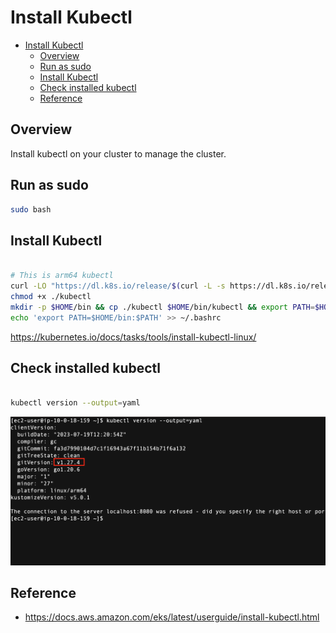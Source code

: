 # Install Kubectl

<!-- TOC -->

- [Install Kubectl](#install-kubectl)
  - [Overview](#overview)
  - [Run as sudo](#run-as-sudo)
  - [Install Kubectl](#install-kubectl)
  - [Check installed kubectl](#check-installed-kubectl)
  - [Reference](#reference)

<!-- /TOC -->

## Overview

Install kubectl on your cluster to manage the cluster.

## Run as sudo

```sh
sudo bash
```

## Install Kubectl


```sh

# This is arm64 kubectl
curl -LO "https://dl.k8s.io/release/$(curl -L -s https://dl.k8s.io/release/stable.txt)/bin/linux/arm64/kubectl"
chmod +x ./kubectl
mkdir -p $HOME/bin && cp ./kubectl $HOME/bin/kubectl && export PATH=$HOME/bin:$PATH
echo 'export PATH=$HOME/bin:$PATH' >> ~/.bashrc


```
https://kubernetes.io/docs/tasks/tools/install-kubectl-linux/

## Check installed kubectl


```sh

kubectl version --output=yaml

```

![kubectl_installed](./assets/kubectl_installed.png)


## Reference

- https://docs.aws.amazon.com/eks/latest/userguide/install-kubectl.html